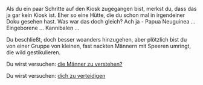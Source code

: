 Als du ein paar Schritte auf den Kiosk zugegangen bist,
merkst du, dass das ja gar kein Kiosk ist. 
Eher so eine Hütte, die du schon mal in irgendeiner Doku gesehen hast.
Was war das doch gleich?
Ach ja - Papua Neuguinea ... Eingeborene ... Kannibalen ...

Du beschließt, doch besser woanders hinzugehen, aber plötzlich bist
du von einer Gruppe von kleinen, fast nackten Männern mit Speeren
umringt, die wild gestikulieren.

Du wirst versuchen: [die Männer zu verstehen?](verstehen/verstehen.md)

Du wirst versuchen: [dich zu verteidigen](verteidigen/verteidigen.md)